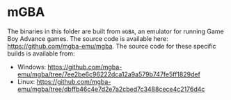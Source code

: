 # mGBA

The binaries in this folder are built from `mGBA`, an emulator for running Game Boy Advance games. The source code is available here: <https://github.com/mgba-emu/mgba>.
The source code for these specific builds is available from:

- Windows: <https://github.com/mgba-emu/mgba/tree/7ee2be6c96222dca12a9a579b747fe5ff1829def>
- Linux: <https://github.com/mgba-emu/mgba/tree/dbffb46c4e7d2e7a2cbed7c3488cece4c2176d4c>
